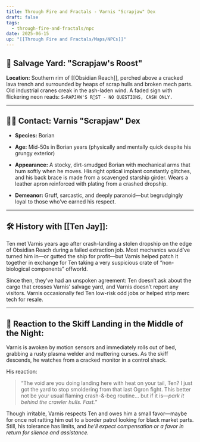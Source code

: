 ```yaml
---
title: Through Fire and Fractals - Varnis "Scrapjaw" Dex
draft: false
tags:
  - through-fire-and-fractals/npc
date: 2025-06-15
up: "[[Through Fire and Fractals/Maps/NPCs]]"
---
```

## 🔧 **Salvage Yard: "Scrapjaw's Roost"**

**Location:** Southern rim of [[Obsidian Reach]], perched above a cracked lava trench and surrounded by heaps of scrap hulls and broken mech parts. Old industrial cranes creak in the ash-laden wind. A faded sign with flickering neon reads: `S💀RAPJAW'S R🍂ST - NO QUESTIONS, CASH ONLY.`

---

## 🧑‍🔧 **Contact: Varnis "Scrapjaw" Dex**

- **Species:** Borian
    
- **Age:** Mid-50s in Borian years (physically and mentally quick despite his grungy exterior)
    
- **Appearance:** A stocky, dirt-smudged Borian with mechanical arms that hum softly when he moves. His right optical implant constantly glitches, and his back brace is made from a scavenged starship girder. Wears a leather apron reinforced with plating from a crashed dropship.
    
- **Demeanor:** Gruff, sarcastic, and deeply paranoid—but begrudgingly loyal to those who’ve earned his respect.
    

---

## 🛠️ **History with [[Ten Jay]]:**

Ten met Varnis years ago after crash-landing a stolen dropship on the edge of Obsidian Reach during a failed extraction job. Most mechanics would’ve turned him in—or gutted the ship for profit—but Varnis helped patch it together in exchange for Ten taking a very suspicious crate of “non-biological components” offworld.

Since then, they’ve had an unspoken agreement: Ten doesn’t ask about the cargo that crosses Varnis’ salvage yard, and Varnis doesn’t report any visitors. Varnis occasionally fed Ten low-risk odd jobs or helped strip merc tech for resale.

---

## 🧨 **Reaction to the Skiff Landing in the Middle of the Night:**

Varnis is awoken by motion sensors and immediately rolls out of bed, grabbing a rusty plasma welder and muttering curses. As the skiff descends, he watches from a cracked monitor in a control shack.

His reaction:

> “The void are you doing landing here with heat on your tail, Ten? I just got the yard to stop smoldering from that last Ogron fight. This better not be your usual flaming crash-&-beg routine... but if it is—_park it behind the crawler hulls. Fast._”

Though irritable, Varnis respects Ten and owes him a small favor—maybe for once not ratting him out to a border patrol looking for black market parts. Still, his tolerance has limits, and _he’ll expect compensation or a favor in return for silence and assistance._